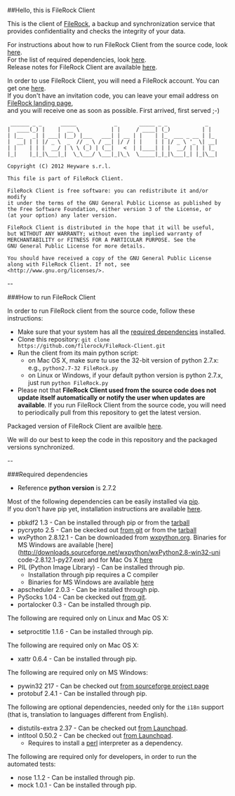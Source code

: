 ##Hello, this is FileRock Client

This is the client of <a href="https://www.filerock.com/">FileRock</a>,
a backup and synchronization service that provides confidentiality and
checks the integrity of your data.

For instructions about how to run FileRock Client from the source code, look <a href="#howtorun">here</a>.<br/>
For the list of required dependencies, look <a href="#dependencies">here</a>.<br/>
Release notes for FileRock Client are available <a href="https://www.filerock.com/beta/release_notes.txt">here</a>.

In order to use FileRock Client, you will need a FileRock account.
You can get one [here](https://www.filerock.com/register).<br/>
If you don't have an invitation code,
you can leave your email address on [FileRock landing page](https://www.filerock.com/),<br/>
and you will receive one as soon as possible. First arrived, first served ;-)



```
 ______ _ _      _____            _       _____ _ _            _
|  ____(_) |    |  __ \          | |     / ____| (_)          | |
| |__   _| | ___| |__) |___   ___| | __ | |    | |_  ___ _ __ | |_
|  __| | | |/ _ \  _  // _ \ / __| |/ / | |    | | |/ _ \ '_ \| __|
| |    | | |  __/ | \ \ (_) | (__|   <  | |____| | |  __/ | | | |_
|_|    |_|_|\___|_|  \_\___/ \___|_|\_\  \_____|_|_|\___|_| |_|\__|

Copyright (C) 2012 Heyware s.r.l.

This file is part of FileRock Client.

FileRock Client is free software: you can redistribute it and/or modify
it under the terms of the GNU General Public License as published by
the Free Software Foundation, either version 3 of the License, or
(at your option) any later version.

FileRock Client is distributed in the hope that it will be useful,
but WITHOUT ANY WARRANTY; without even the implied warranty of
MERCHANTABILITY or FITNESS FOR A PARTICULAR PURPOSE. See the
GNU General Public License for more details.

You should have received a copy of the GNU General Public License
along with FileRock Client. If not, see <http://www.gnu.org/licenses/>.
```


--

###<a name="howtorun">How to run FileRock Client</a>

In order to run FileRock client from the source code, follow these instructions:

+ Make sure that your system has all the <a href="#dependencies">required dependencies</a> installed.
+ Clone this repository: `git clone https://github.com/filerock/FileRock-Client.git`
+ Run the client from its main python script:
    + on Mac OS X, make sure tu use the 32-bit version of python 2.7.x: e.g., `python2.7-32 FileRock.py`
    + on Linux or Windows, if your default python version is python 2.7.x, just run `python FileRock.py`
+ Please not that **FileRock Client used from the source code does not update itself automatically or notify the user when updates are available**. If you run FileRock Client from the source code, you will need to periodically pull from this repository to get the latest version.


Packaged version of FileRock Client are availble [here](https://www.filerock.com/download).

We will do our best to keep the code in this repository and the packaged versions synchronized.

--

###<a name="dependencies">Required dependencies</a>

+ Reference **python version** is 2.7.2

Most of the following dependencies can be easily installed via [pip](http://www.pip-installer.org).<br/>
If you don't have pip yet, installation instructions are available [here](http://www.pip-installer.org/en/latest/installing.html).

+ pbkdf2 1.3 - Can be installed through pip or from the [tarball](http://pypi.python.org/packages/source/p/pbkdf2/pbkdf2-1.3.tar.gz#md5=40cda566f61420490206597243dd869f)
+ pycrypto 2.5 - Can be ckecked out [from git](https://github.com/dlitz/pycrypto) or from the [tarball](http://ftp.dlitz.net/pub/dlitz/crypto/pycrypto/pycrypto-2.6.tar.gz)
+ wxPython 2.8.12.1 - Can be downloaded from [wxpython.org](http://wxpython.org/download.php). Binaries for MS Windows are available [here](http://downloads.sourceforge.net/wxpython/wxPython2.8-win32-uni
code-2.8.12.1-py27.exe) and for Mac Os X [here](http://downloads.sourceforge.net/project/wxpython/wxPython/2.8.12.1/wxPython2.8-osx-unicode-2.8.12.1-universal-py2.7.dmg)
+ PIL (Python Image Library) - Can be installed through pip.
    + Installation through pip requires a C compiler
    + Binaries for MS Windows are available [here](http://www.pythonware.com/products/pil/)
+ apscheduler 2.0.3 - Can be installed through pip.
+ PySocks 1.04 - Can be ckecked out [from git](https://github.com/Anorov/PySocks).
+ portalocker 0.3 - Can be installed through pip.

The following are required only on Linux and Mac OS X:

+ setproctitle 1.1.6 - Can be installed through pip.

The following are required only on Mac OS X:

+ xattr 0.6.4 - Can be installed through pip.

The following are required only on MS Windows:

+ pywin32 217 - Can be checked out [from sourceforge project page](http://sourceforge.net/projects/pywin32/files/pywin32/Build%20217/)
+ protobuf 2.4.1 - Can be installed through pip.

The following are optional dependencies, needed only for the `i18n` support (that is, translation to languages different from English).

+ distutils-extra 2.37 - Can be checked out [from Launchpad](https://launchpad.net/python-distutils-extra).
+ intltool 0.50.2 - Can be checked out [from Launchpad](https://launchpad.net/intltool).
    + Requires to install a [perl](http://www.perl.org/) interpreter as a dependency.


The following are required only for developers, in order to run the automated tests:

+ nose 1.1.2 - Can be installed through pip.
+ mock 1.0.1 - Can be installed through pip.







